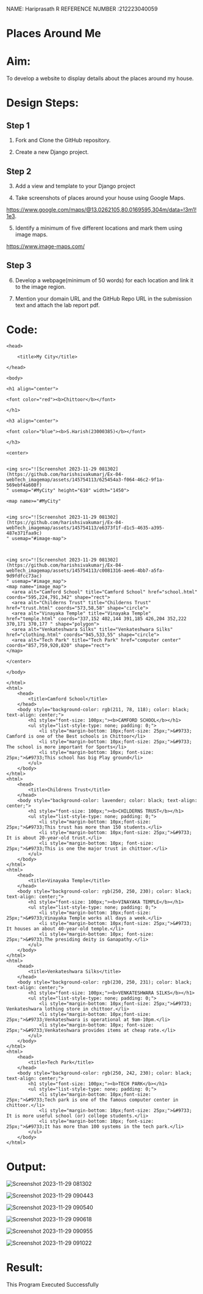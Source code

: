 NAME: Hariprasath R
REFERENCE NUMBER :212223040059
# Places Around Me
# Aim:
To develop a website to display details about the places around my house.

# Design Steps:
## Step 1
1. Fork and Clone the GitHub repository.

2. Create a new Django project.

## Step 2
3. Add a view and template to your Django project

4. Take screenshots of places around your house using Google Maps.

https://www.google.com/maps/@13.0262105,80.0169595,304m/data=!3m1!1e3.

5. Identify a minimum of five different locations and mark them using image maps.

https://www.image-maps.com/

## Step 3
6. Develop a webpage(minimum of 50 words) for each location and link it to the image region.

7. Mention your domain URL and the GitHub Repo URL in the submission text and attach the lab report pdf.



# Code:
``````
<head>

    <title>My City</title>
    
</head>
    
<body>
    
<h1 align="center">
    
<font color="red"><b>Chittoor</b></font>
    
</h1>
    
<h3 align="center">
    
<font color="blue"><b>S.Harish(23000385)</b></font>
    
</h3>
    
<center>
    

<img src="![Screenshot 2023-11-29 081302](https://github.com/harishsivakumarj/Ex-04-webTech_imagemap/assets/145754113/625454a3-f064-46c2-9f1a-569ebf4a608f)
" usemap="#MyCity" height="610" width="1450">
    
<map name>="#MyCity"
    

<img src="![Screenshot 2023-11-29 081302](https://github.com/harishsivakumarj/Ex-04-webTech_imagemap/assets/145754113/e6373f1f-d1c5-4635-a395-487e371faa9c)
" usemap="#image-map"> 



<img src="![Screenshot 2023-11-29 081302](https://github.com/harishsivakumarj/Ex-04-webTech_imagemap/assets/145754113/c0081316-aee6-4bb7-a5fa-9d9fdfcc73ac)
" usemap="#image_map"> 
<map name="image_map">
  <area alt="Camford School" title="Camford School" href="school.html" coords="595,224,791,342" shape="rect">
  <area alt="Childerns Trust" title="Childerns Trust" href="trust.html" coords="573,58,58" shape="circle">
  <area alt="Vinayaka Temple" title="Vinayaka Temple" href="temple.html" coords="337,152 402,144 391,185 426,204 352,222 370,171 370,177 " shape="polygon">
  <area alt="Venkateshwara Silks" title="Venkateshwara Silks" href="clothing.html" coords="945,533,55" shape="circle">
  <area alt="Tech Park" title="Tech Park" href="computer center" coords="857,759,920,820" shape="rect">
</map>

</center>
    
</body>
    
</html>
<html>
    <head>
        <title>Camford School</title>
    </head>
    <body style="background-color: rgb(211, 78, 118); color: black; text-align: center;">
        <h1 style="font-size: 100px;"><b>CAMFORD SCHOOL</b></h1>
        <ul style="list-style-type: none; padding: 0;">
            <li style="margin-bottom: 10px;font-size: 25px;">&#9733; Camford is one of the Best schools in Chittoor</li>
            <li style="margin-bottom: 10px;font-size: 25px;">&#9733; The school is more important for Sports</li>
            <li style="margin-bottom: 10px; font-size: 25px;">&#9733;This school has big Play ground</li>
        </ul>
    </body>
</html>
<html>
    <head>
        <title>Childrens Trust</title>
    </head>
    <body style="background-color: lavender; color: black; text-align: center;">
        <h1 style="font-size: 100px;"><b>CHILDERNS TRUST</b></h1>
        <ul style="list-style-type: none; padding: 0;">
            <li style="margin-bottom: 10px;font-size: 25px;">&#9733;This trust has more than 150 students.</li>
            <li style="margin-bottom: 10px;font-size: 25px;">&#9733; It is about 20-year-old trust.</li>
            <li style="margin-bottom: 10px; font-size: 25px;">&#9733;This is one the major trust in chittoor.</li>
        </ul>
    </body>
</html>
<html>
    <head>
        <title>Vinayaka Temple</title>
    </head>
    <body style="background-color: rgb(250, 250, 230); color: black; text-align: center;">
        <h1 style="font-size: 100px;"><b>VINAYAKA TEMPLE</b></h1>
        <ul style="list-style-type: none; padding: 0;">
            <li style="margin-bottom: 10px;font-size: 25px;">&#9733;Vinayaka Temple works all days a week.</li>
            <li style="margin-bottom: 10px;font-size: 25px;">&#9733; It houses an about 40-year-old temple.</li>
            <li style="margin-bottom: 10px; font-size: 25px;">&#9733;The presiding deity is Ganapathy.</li>
        </ul>
    </body>
</html>
<html>
    <head>
        <title>Venkateshwara Silks</title>
    </head>
    <body style="background-color: rgb(230, 250, 231); color: black; text-align: center;">
        <h1 style="font-size: 100px;"><b>VENKATESHWARA SILKS</b></h1>
        <ul style="list-style-type: none; padding: 0;">
            <li style="margin-bottom: 10px;font-size: 25px;">&#9733; Venkateshwara lothing store in chittoor.</li>
            <li style="margin-bottom: 10px;font-size: 25px;">&#9733;Venkateshwara is operational at 9am-10pm.</li>
            <li style="margin-bottom: 10px; font-size: 25px;">&#9733;Venkateshwara provides items at cheap rate.</li>
        </ul>
    </body>
</html>
<html>
    <head>
        <title>Tech Park</title>
    </head>
    <body style="background-color: rgb(250, 242, 230); color: black; text-align: center;">
        <h1 style="font-size: 100px;"><b>TECH PARK</b></h1>
        <ul style="list-style-type: none; padding: 0;">
            <li style="margin-bottom: 10px;font-size: 25px;">&#9733;Tech park is one of the famous computer center in chittoor.</li>
            <li style="margin-bottom: 10px;font-size: 25px;">&#9733; It is more useful school (or) college students.</li>
            <li style="margin-bottom: 10px; font-size: 25px;">&#9733;It has more than 100 systems in the tech park.</li>
        </ul>
    </body>
</html>
``````


# Output:

![Screenshot 2023-11-29 081302](https://github.com/harishsivakumarj/Ex-04-webTech_imagemap/assets/145754113/391fadc6-0230-414b-9031-0240d5841d31)

![Screenshot 2023-11-29 090443](https://github.com/harishsivakumarj/Ex-04-webTech_imagemap/assets/145754113/de7377c1-22f3-4025-bfbc-ea6875d19232)

![Screenshot 2023-11-29 090540](https://github.com/harishsivakumarj/Ex-04-webTech_imagemap/assets/145754113/20553f4f-3e66-4cd5-ba47-f79981b18e75)

![Screenshot 2023-11-29 090618](https://github.com/harishsivakumarj/Ex-04-webTech_imagemap/assets/145754113/180077e9-c8bc-4791-b7e8-64cb7b4109bd)

![Screenshot 2023-11-29 090955](https://github.com/harishsivakumarj/Ex-04-webTech_imagemap/assets/145754113/12a01cf3-bf10-45f1-8a31-488036c525ee)

![Screenshot 2023-11-29 091022](https://github.com/harishsivakumarj/Ex-04-webTech_imagemap/assets/145754113/ecd348b2-d20e-4615-bffc-e578a2bbddc0)







# Result:
This Program Executed Successfully
